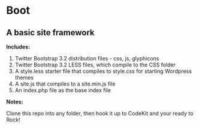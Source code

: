 Boot
====

A basic site framework
----------------------

**Includes:**

1. Twitter Bootstrap 3.2 distribution files - css, js, glyphicons
2. Twitter Bootstrap 3.2 LESS files, which compile to the CSS folder
3. A style.less starter file that compiles to style.css for starting Wordpress themes
4. A site.js that compiles to a site.min.js file
5. An index.php file as the base index file

**Notes:** 

Clone this repo into any folder, then hook it up to CodeKit and your ready to Rock!
